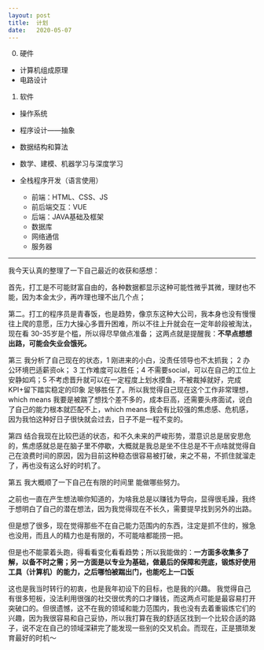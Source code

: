 ```yaml
---
layout: post
title:  计划
date:   2020-05-07
---
```


0. 硬件
  - 计算机组成原理
  - 电路设计

1. 软件
  - 操作系统

  - 程序设计——抽象

  - 数据结构和算法

  - 数学、建模、机器学习与深度学习

  - 全栈程序开发（语言使用）
    - 前端：HTML、CSS、JS
    - 前后端交互：VUE
    - 后端：JAVA基础及框架
    - 数据库
    - 网络通信
    - 服务器

---

我今天认真的整理了一下自己最近的收获和感想：

首先，打工是不可能财富自由的，各种数据都显示这种可能性微乎其微，理财也不能，因为本金太少，再咋理也理不出几个点；

第二。打工的程序员是青春饭，也是趋势，像京东这种大公司，我本身也没有慢慢往上爬的意愿，压力大操心多晋升困难，所以不往上升就会在一定年龄段被淘汰，现在看 30-35岁是个槛，所以得尽早做点准备；
这两点就是提醒我：**不早点想想出路，可能会失业会饿死。**

第三 我分析了自己现在的状态，1 刚进来的小白，没责任领导也不太抓我； 2 办公环境巴适薪资ok； 3 工作难度可以胜任；4 不需要social，可以在自己的工位上安静如鸡；5 不考虑晋升就可以在一定程度上划水摸鱼，不被裁掉就好，完成KPI+留下踏实稳定的印象 足够胜任了。所以我觉得自己现在这个工作非常理想，which means 我要是被踹了想找个差不多的，成本巨高，还需要头疼面试，说白了自己的能力根本就匹配不上，which means 我会有比较强的焦虑感、危机感，因为我怕这种好日子很快就会过去，日子不是一程不变的。

第四 结合我现在比较巴适的状态，和不久未来的严峻形势，潜意识总是居安思危的，焦虑感就总是在脑子里不停歇，大概就是我总是坐不住总是不干点啥就觉得自己在浪费时间的原因，因为目前这种稳态很容易被打破，来之不易，不抓住就溜走了，再也没有这么好的时机了。

第五 我大概顺了一下自己在有限的时间里 能做哪些努力。

之前也一直在产生想法嘛你知道的，为啥我总是以赚钱为导向，显得很毛躁，我终于想明白了自己的潜在想法，因为我觉得现在不长久，需要提早找到另外的出路。

但是想了很多，现在觉得那些不在自己能力范围内的东西，注定是抓不住的，猴急也没用，而且人的精力也是有限的，不可能啥都能捞一把。

但是也不能蒙着头跑，得看看变化看看趋势；所以我能做的：**一方面多收集多了解，以备不时之需；另一方面是以专业为基础，做最后的保障和兜底，锻炼好使用工具（计算机）的能力，之后哪怕被踹出门，也能吃上一口饭**

这也是我当时转行的初衷，也是我年初设下的目标，也是我的兴趣。
我觉得自己有很多短板，没法利用很强的社交很优秀的口才赚钱，而这两点可能是最容易打开突破口的。但很遗憾，这不在我的领域和能力范围内，我也没有去着重锻炼它们的兴趣，因为我很容易和自己妥协，所以我打算在我的舒适区找到一个比较合适的路子，说不定在自己的领域深耕完了能发现一些别的交叉机会。而现在，正是猥琐发育最好的时机～
